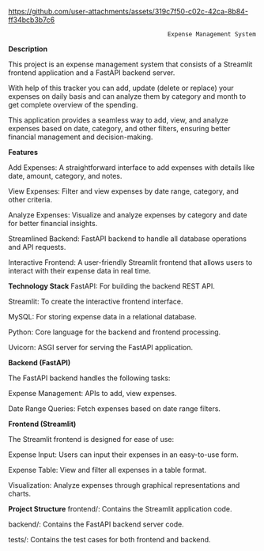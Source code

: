 

https://github.com/user-attachments/assets/319c7f50-c02c-42ca-8b84-ff34bcb3b7c6

                                                 Expense Management System
**Description**

This project is an expense management system that consists of a Streamlit frontend application and a FastAPI backend server.

With help of this tracker you can add, update (delete or replace) your expenses on daily basis and can analyze them by category and month to get complete overview of the spending.

This application provides a seamless way to add, view, and analyze expenses based on date, category, and other filters, ensuring better financial management and decision-making.
	
**Features**

Add Expenses: A straightforward interface to add expenses with details like date, amount, category, and notes.

View Expenses: Filter and view expenses by date range, category, and other criteria.

Analyze Expenses: Visualize and analyze expenses by category and date for better financial insights.

Streamlined Backend: FastAPI backend to handle all database operations and API requests.

Interactive Frontend: A user-friendly Streamlit frontend that allows users to interact with their expense data in real time.

**Technology Stack**
FastAPI: For building the backend REST API.

Streamlit: To create the interactive frontend interface.

MySQL: For storing expense data in a relational database.

Python: Core language for the backend and frontend processing.

Uvicorn: ASGI server for serving the FastAPI application.

**Backend (FastAPI)**

The FastAPI backend handles the following tasks:

Expense Management: APIs to add, view expenses.

Date Range Queries: Fetch expenses based on date range filters.

**Frontend (Streamlit)**

The Streamlit frontend is designed for ease of use:

Expense Input: Users can input their expenses in an easy-to-use form.

Expense Table: View and filter all expenses in a table format.

Visualization: Analyze expenses through graphical representations and charts.

**Project Structure**
frontend/: Contains the Streamlit application code.

backend/: Contains the FastAPI backend server code.

tests/: Contains the test cases for both frontend and backend.


